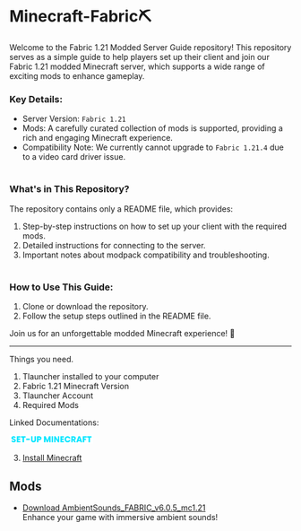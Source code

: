 # Minecraft-Fabric⛏️
Welcome to the Fabric 1.21 Modded Server Guide repository! This repository serves as a simple guide to help players set up their client and join our Fabric 1.21 modded Minecraft server, which supports a wide range of exciting mods to enhance gameplay.

### Key Details:

- Server Version: `Fabric 1.21`
- Mods: A carefully curated collection of mods is supported, providing a rich and engaging Minecraft experience.
- Compatibility Note: We currently cannot upgrade to `Fabric 1.21.4` due to a video card driver issue.
#
### What's in This Repository?
The repository contains only a README file, which provides:
1. Step-by-step instructions on how to set up your client with the required mods.
2. Detailed instructions for connecting to the server.
3. Important notes about modpack compatibility and troubleshooting.
#
### How to Use This Guide:
1. Clone or download the repository.
2. Follow the setup steps outlined in the README file.

Join us for an unforgettable modded Minecraft experience! 🚀

---

Things you need.

1. Tlauncher installed to your computer
2. Fabric 1.21 Minecraft Version
3. Tlauncher Account
4. Required Mods

Linked Documentations:

<a href="install-minecraft.md">
    <img src="assets/texts/setup-mc.png" alt="Install Minecraft" width="150">
</a>

3. [Install Minecraft](install-minecraft.md)
















## Mods

- [Download AmbientSounds_FABRIC_v6.0.5_mc1.21](mods/AmbientSounds_FABRIC_v6.0.5_mc1.21.jar)  
  Enhance your game with immersive ambient sounds!


